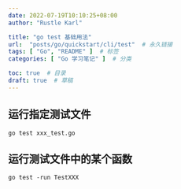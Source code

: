 ```yaml
---
date: 2022-07-19T10:10:25+08:00
author: "Rustle Karl"

title: "go test 基础用法"
url:  "posts/go/quickstart/cli/test"  # 永久链接
tags: [ "Go", "README" ]  # 标签
categories: [ "Go 学习笔记" ]  # 分类

toc: true  # 目录
draft: true  # 草稿
---
```


## 运行指定测试文件

```shell
go test xxx_test.go
```

## 运行测试文件中的某个函数

```shell
go test -run TestXXX
```
